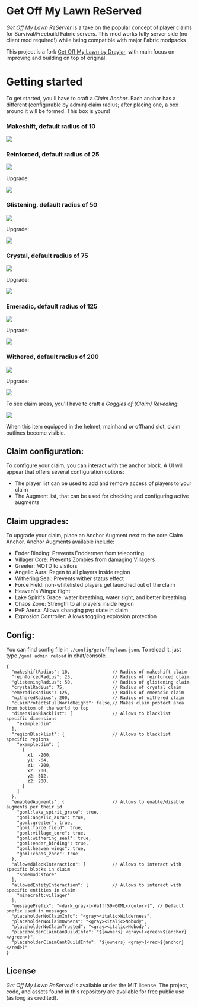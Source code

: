 # Get Off My Lawn ReServed

*Get Off My Lawn ReServer* is a take on the popular concept of player claims for Survival/Freebuild Fabric servers. 
This mod works fully server side (no client mod required!) while being compatible with major Fabric modpacks

This project is a fork [Get Off My Lawn by Draylar](https://github.com/Draylar/get-off-my-lawn), with main focus on improving and building on top of original.


# Getting started

To get started, you'll have to craft a *Claim Anchor*. Each anchor has a different (configurable by admin) claim radius; after placing one, a box around it will be formed. This box is yours!

### **Makeshift**, default radius of 10

![](https://imgur.com/sIQXEy3.png)

### **Reinforced**, default radius of 25

![](https://imgur.com/3hTueto.png)

Upgrade:

![](https://imgur.com/VFewmBO.png)

### **Glistening**, default radius of 50

![](https://imgur.com/Su5SCS2.png)

Upgrade:

![](https://imgur.com/JIVbMMn.png)

### **Crystal**, default radius of 75

![](https://imgur.com/2NOZz3S.png)

Upgrade:

![](https://imgur.com/DkLlxAU.png)

### **Emeradic**, default radius of 125

![](https://imgur.com/W9Y4Qr1.png)

Upgrade:

![](https://imgur.com/RoRbqaV.png)
### **Withered**, default radius of 200

![](https://imgur.com/WhbQtAE.png)

Upgrade:

![](https://imgur.com/dINKXct.png)

To see claim areas, you'll have to craft a *Goggles of (Claim) Revealing*:

![](https://imgur.com/WowJvmJ.png)

When this item equipped in the helmet, mainhand or offhand slot, claim outlines become visible.

## Claim configuration:
To configure your claim, you can interact with the anchor block. A UI will appear that offers several configuration options:
- The player list can be used to add and remove access of players to your claim
- The Augment list, that can be used for checking and configuring active augments

## Claim upgrades:
To upgrade your claim, place an Anchor Augment next to the core Claim Anchor. Anchor Augments available include:
- Ender Binding: Prevents Enddermen from teleporting
- Villager Core: Prevents Zombies from damaging Villagers
- Greeter: MOTD to visitors
- Angelic Aura: Regen to all players inside region
- Withering Seal: Prevents wither status effect
- Force Field: non-whitelisted players get launched out of the claim
- Heaven's Wings: flight
- Lake Spirit's Grace: water breathing, water sight, and better breathing
- Chaos Zone: Strength to all players inside region
- PvP Arena: Allows changing pvp state in claim
- Exprosion Controller: Allows toggling explosion protection

## Config:
You can find config file in `./config/getoffmylawn.json`. To reload it, just type `/goml admin reload` in chat/console.

```json5
{
  "makeshiftRadius": 10,                // Radius of makeshift claim
  "reinforcedRadius": 25,               // Radius of reinforced claim
  "glisteningRadius": 50,               // Radius of glistening claim
  "crystalRadius": 75,                  // Radius of crystal claim
  "emeradicRadius": 125,                // Radius of emeradic claim
  "witheredRadius": 200,                // Radius of withered claim
  "claimProtectsFullWorldHeight": false,// Makes claim protect area from bottom of the world to top
  "dimensionBlacklist": [               // Allows to blacklist specific dimensions
    "example:dim"
  ],             
  "regionBlacklist": {                  // Allows to blacklist specific regions
    "example:dim": [
      {
        x1: -200,
        y1: -64,
        z1: -200,
        x2: 200,
        y2: 512,
        z2: 200,
      }
    ]
  },
  "enabledAugments": {                  // Allows to enable/disable augments per their id
    "goml:lake_spirit_grace": true,
    "goml:angelic_aura": true,
    "goml:greeter": true,
    "goml:force_field": true,
    "goml:village_core": true,
    "goml:withering_seal": true,
    "goml:ender_binding": true,
    "goml:heaven_wings": true,
    "goml:chaos_zone": true
  },
  "allowedBlockInteraction": [          // Allows to interact with specific blocks in claim
    "somemod:store"
  ],
  "allowedEntityInteraction": [         // Allows to interact with specific entities in claim
    "minecraft:villager"
  ],
  "messagePrefix": "<dark_gray>[<#a1ff59>GOML</color>]", // Default prefix used in messages
  "placeholderNoClaimInfo": "<gray><italic>Wilderness",
  "placeholderNoClaimOwners": "<gray><italic>Nobody",
  "placeholderNoClaimTrusted": "<gray><italic>Nobody",
  "placeholderClaimCanBuildInfo": "${owners} <gray>(<green>${anchor}</green>)",
  "placeholderClaimCantBuildInfo": "${owners} <gray>(<red>${anchor}</red>)"
}
```


## License
*Get Off My Lawn ReServed* is available under the MIT license. The project, code, and assets found in this repository are available for free public use (as long as credited).
